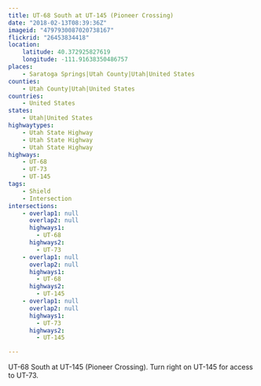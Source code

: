 ```yaml
---
title: UT-68 South at UT-145 (Pioneer Crossing)
date: "2018-02-13T08:39:36Z"
imageid: "4797930087020738167"
flickrid: "26453834418"
location:
    latitude: 40.372925827619
    longitude: -111.91638350486757
places:
    - Saratoga Springs|Utah County|Utah|United States
counties:
    - Utah County|Utah|United States
countries:
    - United States
states:
    - Utah|United States
highwaytypes:
    - Utah State Highway
    - Utah State Highway
    - Utah State Highway
highways:
    - UT-68
    - UT-73
    - UT-145
tags:
    - Shield
    - Intersection
intersections:
    - overlap1: null
      overlap2: null
      highways1:
        - UT-68
      highways2:
        - UT-73
    - overlap1: null
      overlap2: null
      highways1:
        - UT-68
      highways2:
        - UT-145
    - overlap1: null
      overlap2: null
      highways1:
        - UT-73
      highways2:
        - UT-145

---
```

UT-68 South at UT-145 (Pioneer Crossing).  Turn right on UT-145 for access to UT-73.